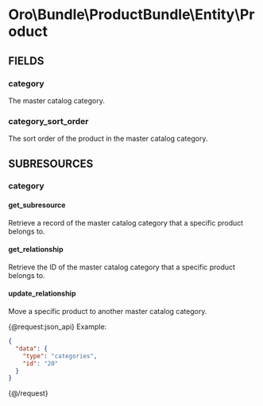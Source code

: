 # Oro\Bundle\ProductBundle\Entity\Product

## FIELDS

### category

The master catalog category.

### category_sort_order

The sort order of the product in the master catalog category.

## SUBRESOURCES

### category

#### get_subresource

Retrieve a record of the master catalog category that a specific product belongs to.

#### get_relationship

Retrieve the ID of the master catalog category that a specific product belongs to.

#### update_relationship

Move a specific product to another master catalog category.

{@request:json_api}
Example:

```JSON
{
  "data": {
    "type": "categories",
    "id": "20"
  }
}
```
{@/request}
